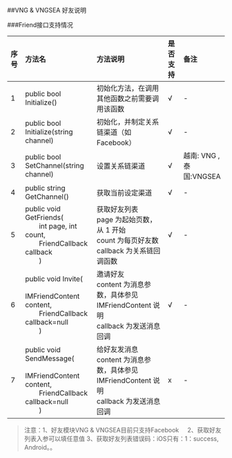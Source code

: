 ##VNG & VNGSEA 好友说明

###Friend接口支持情况     

|序号|方法名|方法说明|是否支持|备注|     
|:--|:--|:--|:--|:--|     
| 1|public bool Initialize() | 初始化方法，在调用其他函数之前需要调用该函数 |√ | - |      
| 2|public bool Initialize(string channel) | 初始化，并制定关系链渠道（如Facebook） |√ | - |     
| 3|public bool SetChannel(string channel) | 设置关系链渠道 |√ |  越南:   VNG     ,   <br> 泰国:VNGSEA |     
| 4|public string GetChannel() | 获取当前设定渠道 |√ | - |    
| 5|public void GetFriends(<br> &emsp;&emsp;int page, int count,<br> &emsp;&emsp;FriendCallback callback<br>&emsp;&emsp;) | 获取好友列表<br> page 为起始页数，从 1 开始<br> count 为每页好友数<br> callback 为关系链回调函数 |√ | - |     
| 6|public void Invite(<br> &emsp;&emsp;IMFriendContent content, <br> &emsp;&emsp;FriendCallback callback=null<br>&emsp;&emsp;) | 邀请好友<br> content 为消息参数，具体参见 IMFriendContent 说明<br> callback 为发送消息回调 |√ | - |     
| 7|public void SendMessage(<br> &emsp;&emsp;IMFriendContent content, <br> &emsp;&emsp;FriendCallback callback=null<br>&emsp;&emsp;) | 给好友发消息 <br> content 为消息参数，具体参见 IMFriendContent 说明<br> callback 为发送消息回调 |x | - |

> 注意：1、好友模块VNG & VNGSEA目前只支持Facebook     
> 2、获取好友列表入参可以填任意值
> 3、获取好友列表错误码：iOS只有：1：success, Android。。
